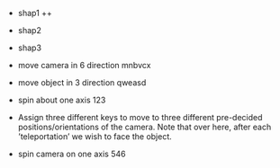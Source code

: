+ shap1 ++ 
+ shap2
+ shap3

+ move camera in 6 direction   mnbvcx
+ move object in 3 direction   qweasd
+ spin about one axis    123

+ Assign three different keys to move to three different pre-decided positions/orientations of the camera. Note that over here, after each ’teleportation’ we wish to face the object.

+ spin camera on one axis 546